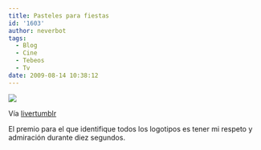 ```yaml
---
title: Pasteles para fiestas
id: '1603'
author: neverbot
tags:
  - Blog
  - Cine
  - Tebeos
  - Tv
date: 2009-08-14 10:38:12
---
```


![](./b9vfl4b63qql1l9ysLERhNOOo1_500.jpg)

Vía [livertumblr](http://livercake.tumblr.com/post/155846498/cupcake-porn-thedailywhat-nerdgasm-of-the)

El premio para el que identifique todos los logotipos es tener mi respeto y admiración durante diez segundos.